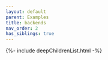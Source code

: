 ```yaml
---
layout: default
parent: Examples
title: backends
nav_order: 2
has_siblings: true
---
```

{%- include deepChildrenList.html -%}
